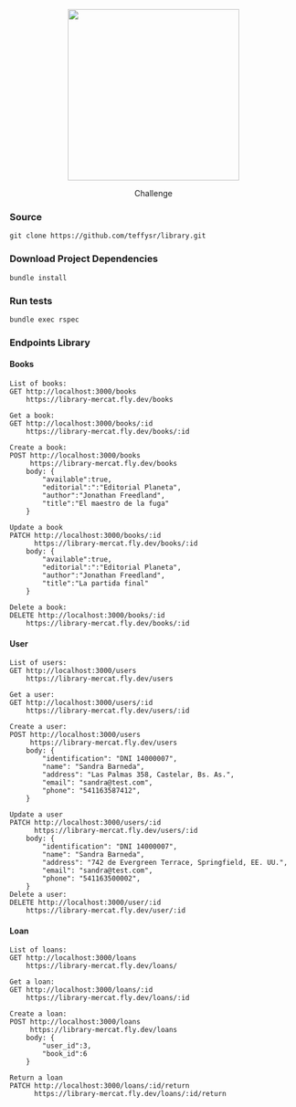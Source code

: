 <p align="center"><img src="https://github-production-user-asset-6210df.s3.amazonaws.com/18340584/267901588-edf5e0cc-9a96-4c3a-af60-ae3e9fe97fad.png" width="300" >
</p>

<p align="center">Challenge</p>

### Source
    git clone https://github.com/teffysr/library.git 

### Download Project Dependencies
    bundle install 


### Run tests
    bundle exec rspec

### Endpoints Library
#### Books
    List of books:
    GET http://localhost:3000/books
        https://library-mercat.fly.dev/books
    
    Get a book:
    GET http://localhost:3000/books/:id
        https://library-mercat.fly.dev/books/:id

    Create a book:
    POST http://localhost:3000/books
         https://library-mercat.fly.dev/books
        body: {
            "available":true,
            "editorial":":"Editorial Planeta",
            "author":"Jonathan Freedland",
            "title":"El maestro de la fuga"
        }

    Update a book
    PATCH http://localhost:3000/books/:id
          https://library-mercat.fly.dev/books/:id 
        body: {
            "available":true,
            "editorial":":"Editorial Planeta",
            "author":"Jonathan Freedland",
            "title":"La partida final"
        }
    
    Delete a book:
    DELETE http://localhost:3000/books/:id
        https://library-mercat.fly.dev/books/:id

#### User
    List of users:
    GET http://localhost:3000/users
        https://library-mercat.fly.dev/users
    
    Get a user:
    GET http://localhost:3000/users/:id
        https://library-mercat.fly.dev/users/:id

    Create a user:
    POST http://localhost:3000/users
         https://library-mercat.fly.dev/users
        body: {
            "identification": "DNI 14000007",
            "name": "Sandra Barneda",
            "address": "Las Palmas 358, Castelar, Bs. As.",
            "email": "sandra@test.com",
            "phone": "541163587412",
        }

    Update a user
    PATCH http://localhost:3000/users/:id
          https://library-mercat.fly.dev/users/:id  
        body: {
            "identification": "DNI 14000007",
            "name": "Sandra Barneda",
            "address": "742 de Evergreen Terrace, Springfield, EE. UU.",
            "email": "sandra@test.com",
            "phone": "541163500002",
        }
    Delete a user:
    DELETE http://localhost:3000/user/:id
        https://library-mercat.fly.dev/user/:id

#### Loan
    List of loans:
    GET http://localhost:3000/loans
        https://library-mercat.fly.dev/loans/

    Get a loan:
    GET http://localhost:3000/loans/:id
        https://library-mercat.fly.dev/loans/:id

    Create a loan:
    POST http://localhost:3000/loans
         https://library-mercat.fly.dev/loans
        body: {
            "user_id":3,
	        "book_id":6
        }

    Return a loan
    PATCH http://localhost:3000/loans/:id/return
          https://library-mercat.fly.dev/loans/:id/return

